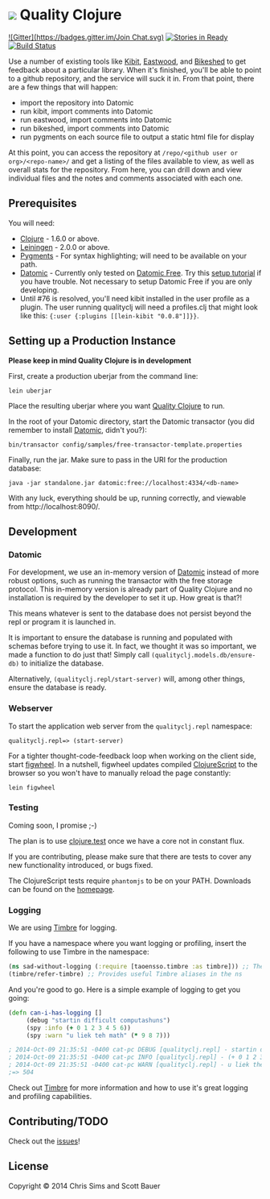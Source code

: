 # ![](logo.png) Quality Clojure
[![Gitter](https://badges.gitter.im/Join Chat.svg)](https://gitter.im/quality-clojure/qualityclj?utm_source=badge&utm_medium=badge&utm_campaign=pr-badge&utm_content=badge)
[![Stories in Ready](https://badge.waffle.io/quality-clojure/qualityclj.png?label=ready&title=Ready)](https://waffle.io/quality-clojure/qualityclj)
[![Build Status](https://semaphoreapp.com/api/v1/projects/5e9e023a-ac2a-44b8-9b2e-dfba32d2f70f/272099/badge.png)](https://semaphoreapp.com/quality-clojure/qualityclj)

Use a number of existing tools like [Kibit], [Eastwood], and [Bikeshed] to get feedback about a particular library. When it's finished, you'll be able to point to a github repository, and the service will suck it in. From that point, there are a few things that will happen:

* import the repository into Datomic
* run kibit, import comments into Datomic
* run eastwood, import comments into Datomic
* run bikeshed, import comments into Datomic
* run pygments on each source file to output a static html file for display

At this point, you can access the repository at `/repo/<github user or org>/<repo-name>/` and get a listing of the files available to view, as well as overall stats for the repository. From here, you can drill down and view individual files and the notes and comments associated with each one.

## Prerequisites

You will need:

* [Clojure] - 1.6.0 or above.
* [Leiningen] - 2.0.0 or above.
* [Pygments] - For syntax highlighting; will need to be available on your path.
* [Datomic] - Currently only tested on [Datomic Free]. Try this [setup tutorial][Datomic setup tutorial] if you have trouble. Not necessary to setup Datomic Free if you are only developing.
* Until #76 is resolved, you'll need kibit installed in the user profile as a plugin. The user running qualityclj
  will need a profiles.clj that might look like this: `{:user {:plugins [[lein-kibit "0.0.8"]]}}`.

## Setting up a Production Instance

**Please keep in mind Quality Clojure is in development**

First, create a production uberjar from the command line:

    lein uberjar

Place the resulting uberjar where you want [Quality Clojure] to run.

In the root of your Datomic directory, start the Datomic transactor (you did remember to install [Datomic], didn't you?):

    bin/transactor config/samples/free-transactor-template.properties

Finally, run the jar. Make sure to pass in the URI for the production database:

    java -jar standalone.jar datomic:free://localhost:4334/<db-name>

With any luck, everything should be up, running correctly, and viewable from http://localhost:8090/.

## Development

### Datomic

For development, we use an in-memory version of [Datomic] instead of more robust options, such as running the transactor with the free storage protocol. This in-memory version is already part of Quality Clojure and no installation is required by the developer to set it up. How great is that?!

This means whatever is sent to the database does not persist beyond the repl or program it is launched in.

It is important to ensure the database is running and populated with schemas before trying to use it. In fact, we thought it was so important, we made a function to do just that! Simply call `(qualityclj.models.db/ensure-db)` to initialize the database.

Alternatively, `(qualityclj.repl/start-server)` will, among other things, ensure the database is ready.

### Webserver

To start the application web server from the `qualityclj.repl` namespace:

    qualityclj.repl=> (start-server)

For a tighter thought-code-feedback loop when working on the client side, start [figwheel]. In a nutshell, figwheel updates compiled [ClojureScript] to the browser so you won't have to manually reload the page constantly:

    lein figwheel

### Testing

Coming soon, I promise ;-)

The plan is to use [clojure.test] once we have a core not in constant flux.

If you are contributing, please make sure that there are tests to cover any new
functionality introduced, or bugs fixed.

The ClojureScript tests require `phantomjs` to be on your PATH. Downloads can be found on the 
[homepage][phantomjs].

### Logging

We are using [Timbre] for logging.

If you have a namespace where you want logging or profiling, insert the following to use Timbre in the namespace:

```clojure
(ns sad-without-logging (:require [taoensso.timbre :as timbre])) ;; The ns needing some love
(timbre/refer-timbre) ;; Provides useful Timbre aliases in the ns
```

And you're good to go. Here is a simple example of logging to get you going:

```clojure
(defn can-i-has-logging []
     (debug "startin difficult computashuns")
     (spy :info (+ 0 1 2 3 4 5 6))
     (spy :warn "u liek teh math" (* 9 8 7)))

; 2014-Oct-09 21:35:51 -0400 cat-pc DEBUG [qualityclj.repl] - startin difficult computashuns
; 2014-Oct-09 21:35:51 -0400 cat-pc INFO [qualityclj.repl] - (+ 0 1 2 3 4 5 6) 21
; 2014-Oct-09 21:35:51 -0400 cat-pc WARN [qualityclj.repl] - u liek the math 504
;=> 504
```

Check out [Timbre] for more information and how to use it's great logging and profiling capabilities.

## Contributing/TODO
Check out the [issues]!

## License

Copyright © 2014 Chris Sims and Scott Bauer

[Clojure]: http://clojure.org/
[ClojureScript]: https://github.com/clojure/clojurescript
[Clojure.test]: https://clojure.github.io/clojure/clojure.test-api.html
[Pygments]: http://pygments.org/
[Datomic]: https://www.datomic.com/
[Datomic Free]: https://my.datomic.com/downloads/free
[Datomic setup tutorial]: http://docs.datomic.com/getting-started.html
[Timbre]: https://github.com/ptaoussanis/timbre
[Figwheel]: https://github.com/bhauman/lein-figwheel
[Leiningen]: https://github.com/technomancy/leiningen
[Kibit]: https://github.com/jonase/kibit
[Eastwood]: https://github.com/jonase/eastwood
[Bikeshed]: https://github.com/dakrone/lein-bikeshed
[Quality Clojure]: https://github.com/quality-clojure/qualityclj
[Issues]: https://github.com/jcsims/qualityclj/issues
[phantomjs]: http://phantomjs.org/
